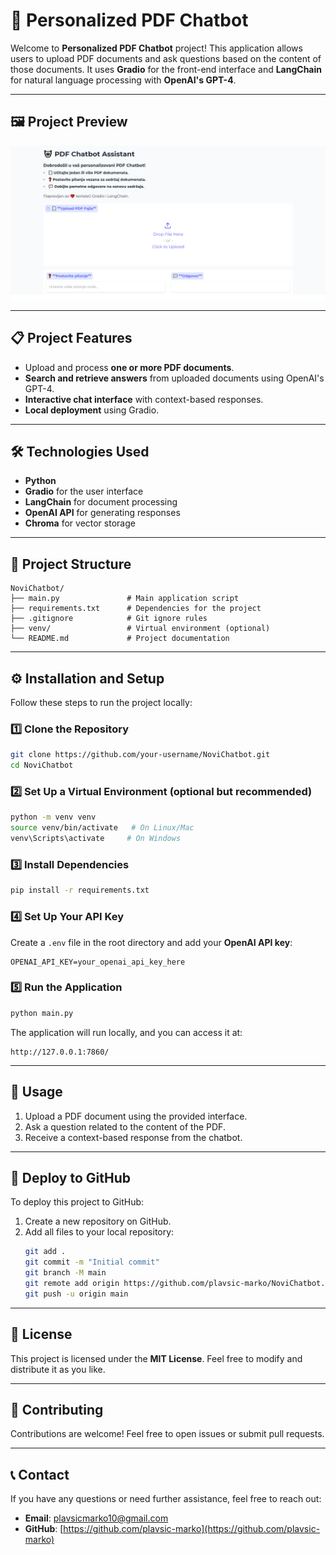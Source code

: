 # 🤖 Personalized PDF Chatbot

Welcome to **Personalized PDF Chatbot** project! This application allows users to upload PDF documents and ask questions based on the content of those documents. It uses **Gradio** for the front-end interface and **LangChain** for natural language processing with **OpenAI's GPT-4**.

---

## 🖼️ **Project Preview**

![PDF Chatbot Screenshot](slika.png)

---

## 📋 **Project Features**

- Upload and process **one or more PDF documents**.
- **Search and retrieve answers** from uploaded documents using OpenAI's GPT-4.
- **Interactive chat interface** with context-based responses.
- **Local deployment** using Gradio.

---

## 🛠️ **Technologies Used**

- **Python**
- **Gradio** for the user interface
- **LangChain** for document processing
- **OpenAI API** for generating responses
- **Chroma** for vector storage

---

## 📂 **Project Structure**

```plaintext
NoviChatbot/
├── main.py               # Main application script
├── requirements.txt      # Dependencies for the project
├── .gitignore            # Git ignore rules
├── venv/                 # Virtual environment (optional)
└── README.md             # Project documentation
```

---

## ⚙️ **Installation and Setup**

Follow these steps to run the project locally:

### 1️⃣ **Clone the Repository**

```bash
git clone https://github.com/your-username/NoviChatbot.git
cd NoviChatbot
```

### 2️⃣ **Set Up a Virtual Environment** (optional but recommended)

```bash
python -m venv venv
source venv/bin/activate   # On Linux/Mac
venv\Scripts\activate     # On Windows
```

### 3️⃣ **Install Dependencies**

```bash
pip install -r requirements.txt
```

### 4️⃣ **Set Up Your API Key**

Create a `.env` file in the root directory and add your **OpenAI API key**:

```
OPENAI_API_KEY=your_openai_api_key_here
```

### 5️⃣ **Run the Application**

```bash
python main.py
```

The application will run locally, and you can access it at:

```
http://127.0.0.1:7860/
```

---

## 🧪 **Usage**

1. Upload a PDF document using the provided interface.
2. Ask a question related to the content of the PDF.
3. Receive a context-based response from the chatbot.

---

## 🚀 **Deploy to GitHub**

To deploy this project to GitHub:

1. Create a new repository on GitHub.
2. Add all files to your local repository:
   ```bash
   git add .
   git commit -m "Initial commit"
   git branch -M main
   git remote add origin https://github.com/plavsic-marko/NoviChatbot.git
   git push -u origin main
   ```

---

## 📄 **License**

This project is licensed under the **MIT License**. Feel free to modify and distribute it as you like.

---

## 🙋 **Contributing**

Contributions are welcome! Feel free to open issues or submit pull requests.

---

## 📞 **Contact**

If you have any questions or need further assistance, feel free to reach out:

- **Email**: plavsicmarko10@gmail.com
- **GitHub**: [https://github.com/plavsic-marko](https://github.com/plavsic-marko)
